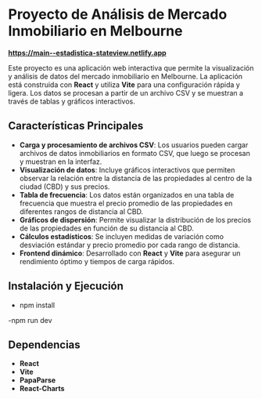 # Proyecto de Análisis de Mercado Inmobiliario en Melbourne

**https://main--estadistica-stateview.netlify.app**

Este proyecto es una aplicación web interactiva que permite la visualización y análisis de datos del mercado inmobiliario en Melbourne. La aplicación está construida con **React** y utiliza **Vite** para una configuración rápida y ligera. Los datos se procesan a partir de un archivo CSV y se muestran a través de tablas y gráficos interactivos.

## Características Principales

- **Carga y procesamiento de archivos CSV**: Los usuarios pueden cargar archivos de datos inmobiliarios en formato CSV, que luego se procesan y muestran en la interfaz.
- **Visualización de datos**: Incluye gráficos interactivos que permiten observar la relación entre la distancia de las propiedades al centro de la ciudad (CBD) y sus precios.
- **Tabla de frecuencia**: Los datos están organizados en una tabla de frecuencia que muestra el precio promedio de las propiedades en diferentes rangos de distancia al CBD.
- **Gráficos de dispersión**: Permite visualizar la distribución de los precios de las propiedades en función de su distancia al CBD.
- **Cálculos estadísticos**: Se incluyen medidas de variación como desviación estándar y precio promedio por cada rango de distancia.
- **Frontend dinámico**: Desarrollado con **React** y **Vite** para asegurar un rendimiento óptimo y tiempos de carga rápidos.

## Instalación y Ejecución

- npm install

-npm run dev

## Dependencias

- **React**
- **Vite**
- **PapaParse**
- **React-Charts**


